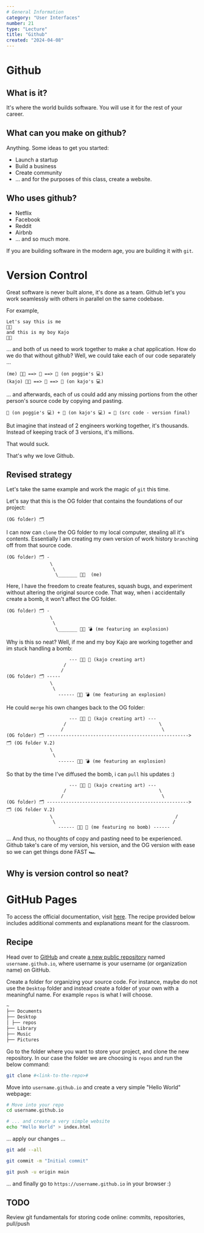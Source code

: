 ```yaml
---
# General Information
category: "User Interfaces"
number: 21
type: "Lecture"
title: "Github"
created: "2024-04-08"
---
```


# Github

## What is it?

It's where the world builds software. You will use it for the rest of your career.

## What can you make on github?

Anything. Some ideas to get you started:

- Launch a startup
- Build a business
- Create community
- ... and for the purposes of this class, create a website.

## Who uses github?

- Netflix
- Facebook
- Reddit
- Airbnb
- ... and so much more.

If you are building software in the modern age, you are building it with `git`.

# Version Control

Great software is never built alone, it's done as a team. Github let's you work seamlessly with others in parallel on the same codebase.

For example,

```text
Let's say this is me
👩‍💻
and this is my boy Kajo
👨‍💻
```

... and both of us need to work together to make a chat application. How do we do that without github? Well, we could take each of our code separately ...

```text
(me) 👩‍💻 ==> 📄 ==> 📂 (on poggie's 💻)
(kajo) 👨‍💻 ==> 📄 ==> 📂 (on kajo's 💻)
```

... and afterwards, each of us could add any missing portions from the other person's source code by copying and pasting.

```text
📂 (on poggie's 💻) + 📂 (on kajo's 💻) = 📂 (src code - version final)
```

But imagine that instead of 2 engineers working together, it's thousands. Instead of keeping track of 3 versions, it's millions.

That would suck.

That's why we love Github.

## Revised strategy

Let's take the same example and work the magic of `git` this time.

Let's say that this is the OG folder that contains the foundations of our project:

```text
(OG folder) 🗂️
```

I can now can `clone` the OG folder to my local computer, stealing all it's contents. Essentially I am creating my own version of work history `branch`ing off from that source code.

```text
(OG folder) 🗂️ -
                \
                 \
                  \_______ 👩‍💻  (me)
```

Here, I have the freedom to create features, squash bugs, and experiment without altering the original source code. That way, when i accidentally create a bomb, it won't affect the OG folder.

```text
(OG folder) 🗂️ -
                \
                 \
                  \_______ 👩‍💻 💣 (me featuring an explosion)
```

Why is this so neat? Well, if me and my boy Kajo are working together and im stuck handling a bomb:

```text
                       --- 👨‍💻 🎨 (kajo creating art)
                     /
                    /
(OG folder) 🗂️ -----
                \
                 \
                   ------ 👩‍💻 💣 (me featuring an explosion)
```

He could `merge` his own changes back to the OG folder:

```text
                       --- 👨‍💻 🎨 (kajo creating art) ---
                     /                                  \
                    /                                    \
(OG folder) 🗂️ ----------------------------------------------------> 🗂️ (OG folder V.2)
                \
                 \
                   ------ 👩‍💻 💣 (me featuring an explosion)
```

So that by the time I've diffused the bomb, i can `pull` his updates :)

```text
                       --- 👨‍💻 🎨 (kajo creating art) ---
                     /                                  \
                    /                                    \
(OG folder) 🗂️ ----------------------------------------------------> 🗂️ (OG folder V.2)
                \                                             /
                 \                                           /
                   ------ 👩‍💻 🧯 (me featuring no bomb) ------
```

... And thus, no thoughts of copy and pasting need to be experienced. Github take's care of my version, his version, and the OG version with ease so we can get things done FAST 🏎️

## Why is version control so neat?

# GitHub Pages

To access the official documentation, visit [here](https://pages.github.com/). The recipe provided below includes additional comments and explanations meant for the classroom.

## Recipe

Head over to [GitHub](https://github.com/) and create [a new public repository](https://github.com/new) named `username.github.io`, where username is your username (or organization name) on GitHub.

Create a folder for organizing your source code. For instance, maybe do not use the `Desktop` folder and instead create a folder of your own with a meaningful name. For example `repos` is what I will choose.

```md
~
├── Documents
├── Desktop
│ ├── repos
├── Library
├── Music
├── Pictures
```

Go to the folder where you want to store your project, and clone the new repository. In our case the folder we are choosing is `repos` and run the below command:

```bash
git clone #<link-to-the-repo>#
```

Move into `username.github.io` and create a very simple "Hello World" webpage:

```bash
# Move into your repo
cd username.github.io

# ... and create a very simple website
echo "Hello World" > index.html
```

... apply our changes ...

```bash
git add --all

git commit -m "Initial commit"

git push -u origin main
```

... and finally go to `https://username.github.io` in your browser :)

## TODO

Review git fundamentals for storing code online: commits, repositories, pull/push
